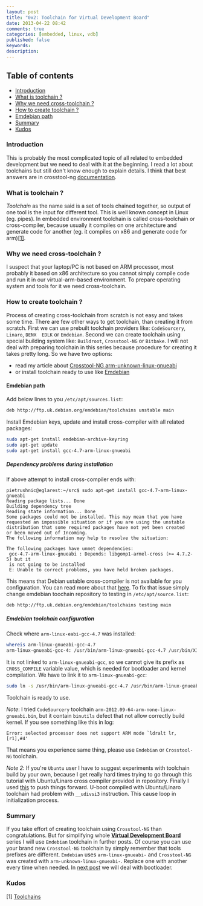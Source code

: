 ```yaml
---
layout: post
title: "0x2: Toolchain for Virtual Development Board"
date: 2013-04-22 08:42
comments: true
categories: [embedded, linux, vdb]
published: false
keywords:
description:
---
```

## Table of contents ##

* [Introduction](/blog/2013/04/22/toolchain-for-virtual-development-board/#intro)
* [What is toolchain ?](/blog/2013/04/22/toolchain-for-virtual-development-board/#what-is-toolchain)
* [Why we need cross-toolchain ?](/blog/2013/04/22/toolchain-for-virtual-development-board/#why-we-need-cross-toolchain)
* [How to create toolchain ?](/blog/2013/04/22/toolchain-for-virtual-development-board/#how-to-create-toolchain)
* [Emdebian path](/blog/2013/04/22/toolchain-for-virtual-development-board/#emdebian-path)
* [Summary](/blog/2013/04/22/toolchain-for-virtual-development-board/#summary)
* [Kudos](/blog/2013/04/22/toolchain-for-virtual-development-board/#kudos)

<a id="intro"></a>
### Introduction ###

This is probably the most complicated topic of all related to embedded 
development but we need to deal with it at the beginning. I read a lot about 
toolchains but still don't know enough to explain details. I think that best 
answers are in crosstool-ng [documentation](http://crosstool-ng.org/hg/crosstool-ng/file/0fc56e62cecf/docs).

<a id="what-is-toolchain"></a>
### What is toolchain ? ###

_Toolchain_ as the name said is a set of tools chained together, so output of 
one tool is the input for different tool. This is well known concept in 
Linux (eg. pipes). In embedded environment toolchain is called cross-toolchain or 
cross-compiler, because usually it compiles on one architecture and generate 
code for another (eg. it compiles on x86 and generate code for arm)[[1]](http://elinux.org/Toolchains).

<a id="why-we-need-cross-toolchain"></a>
### Why we need cross-toolchain ? ###

I suspect that your laptop/PC is not based on ARM processor, most probably it based on 
x86 architecture so you cannot simply compile code and run it in our 
virtual-arm-based environment. To prepare operating system and tools for it we 
need cross-toolchain.

<a id="how-to-create-toolchain"></a>
### How to create toolchain ? ###

Process of creating cross-toolchain from scratch is not easy and takes some 
time. There are few other ways to get toolchain, than creating it from scratch.
First we can use prebuilt toolchain providers like: `CodeSourcery`, `Linaro`, `DENX 
EDLK` or `Emdebian`. Second we can create toolchain using special building system like: `Buildroot`, `Crosstool-NG` 
or `Bitbake`. I will not deal with preparing toolchain in this series
because procedure for creating it takes pretty long. So we have two options:

* read my article about [Crosstool-NG arm-unknown-linux-gnueabi](/blog/2013/04/03/yet-another-quick-build-of-arm-unknown-linux-gnueabi)
* or install toolchain ready to use like [Emdebian](http://www.emdebian.org/)

<a id="emdebian-path"></a>
#### Emdebian path ####

Add below lines to you `/etc/apt/sources.list`:
```bash
deb http://ftp.uk.debian.org/emdebian/toolchains unstable main
```
Install Emdebian keys, update and install cross-compiler with all related 
packages:
```bash
sudo apt-get install emdebian-archive-keyring
sudo apt-get update
sudo apt-get install gcc-4.7-arm-linux-gnueabi
```

##### Dependency problems during installation #####
If above attempt to install cross-compiler ends with:
```
pietrushnic@eglarest:~/src$ sudo apt-get install gcc-4.7-arm-linux-gnueabi
Reading package lists... Done
Building dependency tree
Reading state information... Done
Some packages could not be installed. This may mean that you have
requested an impossible situation or if you are using the unstable
distribution that some required packages have not yet been created
or been moved out of Incoming.
The following information may help to resolve the situation:

The following packages have unmet dependencies:
 gcc-4.7-arm-linux-gnueabi : Depends: libgomp1-armel-cross (>= 4.7.2-5) but it 
 is not going to be installed
 E: Unable to correct problems, you have held broken packages.
```
This means that Debian ustable cross-compiler is not available for you 
configuration. You can read more about that 
[here](http://lists.debian.org/debian-embedded/2011/05/msg00029.html).
To fix that issue simply change emdebian toochain repository to testing in 
`/etc/apt/source.list`:
```
deb http://ftp.uk.debian.org/emdebian/toolchains testing main
```

##### Emdebian toolchain configuration #####
Check where `arm-linux-eabi-gcc-4.7` was installed:
```bash
whereis arm-linux-gnueabi-gcc-4.7
arm-linux-gnueabi-gcc-4: /usr/bin/arm-linux-gnueabi-gcc-4.7 /usr/bin/X11/arm-linux-gnueabi-gcc-4.7
```
It is not linked to `arm-linux-gnueabi-gcc`, so we cannot give its prefix as `CROSS_COMPILE`
variable value, which is needed for bootloader and kernel compilation. We have to link
it to `arm-linux-gnueabi-gcc`:
```bash
sudo ln -s /usr/bin/arm-linux-gnueabi-gcc-4.7 /usr/bin/arm-linux-gnueabi-gcc
```

Toolchain is ready to use.

_Note_: I tried `CodeSourcery` toolchain `arm-2012.09-64-arm-none-linux-gnueabi.bin`,
but it contain `binutils` defect that not allow correctly build kernel. If you see
something like this in log:
```
Error: selected processor does not support ARM mode `ldralt lr,[r1],#4'
```
That means you experience same thing, please use `Emdebian` or `Crosstool-NG` toolchain.

_Note 2_: If you're `Ubuntu` user I have to suggest experiments with toolchain 
build by your own, because I get really hard times trying to go through this 
tutorial with Ubuntu/Linaro cross compiler provided in repository. Finally I 
used [this](/blog/2013/04/03/yet-another-quick-build-of-arm-unknown-linux-gnueabi)
to push things forward. U-boot compiled with Ubuntu/Linaro toolchain had problem 
with `__udivsi3` instruction. This cause loop in initialization process.

<a id="summary"></a>
### Summary ###
If you take effort of creating toolchain using `Crosstool-NG` than 
congratulations.  But for simplifying whole [__Virtual Development Board__](/blog/2013/04/22/intro-to-virtual-development-board-building)
series I will use `Emdebian` toolchain in further posts. Of course you can use 
your brand new `Crosstool-NG` toolchain by simply remember that tools prefixes are 
different. `Emdebian` uses `arm-linux-gnueabi-` and `Crosstool-NG` was created with 
`arm-unknown-linux-gnueabi-`. Replace one with another every time when needed.
In [next post](/blog/2013/04/22/embedded-board-bootloader) we will deal with 
bootloader.

<a id="kudos"></a>
### Kudos ###

[1] [Toolchains](http://elinux.org/Toolchains)

